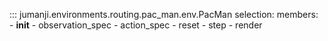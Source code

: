 ::: jumanji.environments.routing.pac_man.env.PacMan
    selection:
      members:
        - __init__
        - observation_spec
        - action_spec
        - reset
        - step
        - render
